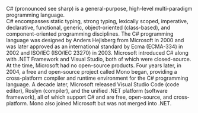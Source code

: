 C# (pronounced see sharp) is a general-purpose, high-level multi-paradigm programming language. <br>
C# encompasses static typing, strong typing, lexically scoped, imperative, declarative, functional, generic, object-oriented (class-based),
and component-oriented programming disciplines.
The C# programming language was designed by Anders Hejlsberg from Microsoft in 2000 and was later approved as an international standard by Ecma (ECMA-334) in 2002 and
ISO/IEC (ISO/IEC 23270) in 2003. Microsoft introduced C# along with .NET Framework and Visual Studio, both of which were closed-source. At the time, 
Microsoft had no open-source products. Four years later, in 2004, a free and open-source project called Mono began, providing a cross-platform compiler and 
runtime environment for the C# programming language. A decade later, Microsoft released Visual Studio Code (code editor), Roslyn (compiler), and
the unified .NET platform (software framework), all of which support C# and are free, open-source, and cross-platform. Mono also joined Microsoft but was not merged into .NET.
